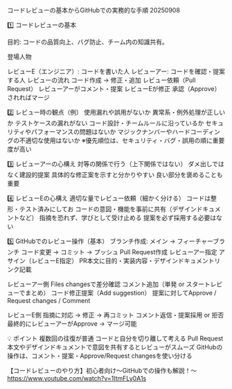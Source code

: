 コードレビューの基本からGitHubでの実務的な手順 20250908

1️⃣ コードレビューの基本

目的: コードの品質向上、バグ防止、チーム内の知識共有。

登場人物

レビューE（エンジニア）: コードを書いた人
レビューアー: コードを確認・提案する人
レビューの流れ
コード作成 → 修正・追加
レビュー依頼（Pull Request）
レビューアーがコメント・提案
レビューEが修正
承認（Approve）されればマージ

2️⃣ レビュー時の観点（例）
使用漏れや誤用がないか
異常系・例外処理が正しいか
テストケースの漏れがない
コード設計・チームルールに沿っているか
セキュリティやパフォーマンスの問題はないか
マジックナンバーやハードコーディングの不適切な使用はないか
※優先順位は、セキュリティ・バグ・誤用の順に重要度が高い

3️⃣ レビューアーの心構え
対等の関係で行う（上下関係ではない）
ダメ出しではなく建設的提案
具体的な修正案を示すと分かりやすい
良い部分を褒めることも重要

4️⃣ レビューEの心構え
適切な量でレビュー依頼（細かく分ける）
コードは整形・テスト済みにしてお
コードの意図・機能を事前に共有（デザインドキュメントなど）
指摘を恐れず、学びとして受け止める
提案を必ず採用する必要はない

5️⃣ GitHubでのレビュー操作（基本）
ブランチ作成: メイン → フィーチャーブランチ
コード変更 → コミット → プッシュ
Pull Request作成
レビューアー指定
アサイン（レビューE指定）
PR本文に目的・実装内容・デザインドキュメントリンク記載

レビューアー側
Files changesで差分確認
コメント追加（単発 or スタートレビューでまとめ）
コード修正提案（Add suggestion）
提案に対してApprove / Request changes / Comment

レビューE側
指摘に対応 → 修正 → 再コミット
コメント返信・提案採用 or 拒否
最終的にレビューアーがApprove → マージ可能

💡 ポイント
複数回の往復が普通
コードと自分を切り離して考える
Pull Request本文やデザインドキュメントで意図を共有するとレビューがスムーズ
GitHubの操作は、コメント・提案・Approve/Request changesを使い分ける

【コードレビューのやり方】初心者向け〜GitHubでの操作も解説！〜
https://www.youtube.com/watch?v=1ItmFLy0A1s
